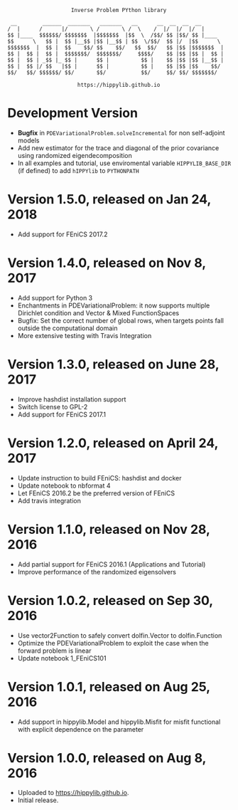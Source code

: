                         Inverse Problem PYthon library

```
 __        ______  _______   _______   __      __  __  __  __       
/  |      /      |/       \ /       \ /  \    /  |/  |/  |/  |      
$$ |____  $$$$$$/ $$$$$$$  |$$$$$$$  |$$  \  /$$/ $$ |$$/ $$ |____  
$$      \   $$ |  $$ |__$$ |$$ |__$$ | $$  \/$$/  $$ |/  |$$      \ 
$$$$$$$  |  $$ |  $$    $$/ $$    $$/   $$  $$/   $$ |$$ |$$$$$$$  |
$$ |  $$ |  $$ |  $$$$$$$/  $$$$$$$/     $$$$/    $$ |$$ |$$ |  $$ |
$$ |  $$ | _$$ |_ $$ |      $$ |          $$ |    $$ |$$ |$$ |__$$ |
$$ |  $$ |/ $$   |$$ |      $$ |          $$ |    $$ |$$ |$$    $$/ 
$$/   $$/ $$$$$$/ $$/       $$/           $$/     $$/ $$/ $$$$$$$/  
```                                                                    
                                                                    
                                                                    

                          https://hippylib.github.io
                          
Development Version
========================================
- **Bugfix** in `PDEVariationalProblem.solveIncremental` for non self-adjoint models 
- Add new estimator for the trace and diagonal of the prior covariance
using randomized eigendecomposition
- In all examples and tutorial, use enviromental variable `HIPPYLIB_BASE_DIR` (if defined)
to add `hIPPYlib` to `PYTHONPATH`
                          
Version 1.5.0, released on Jan 24, 2018
========================================
- Add support for FEniCS 2017.2

Version 1.4.0, released on Nov 8, 2017
========================================
- Add support for Python 3
- Enchantments in PDEVariationalProblem: it now supports multiple Dirichlet
  condition and Vector & Mixed FunctionSpaces
- Bugfix: Set the correct number of global rows, when targets points fall 
  outside the computational domain
- More extensive testing with Travis Integration                          

Version 1.3.0, released on June 28, 2017
========================================
- Improve hashdist installation support
- Switch license to GPL-2
- Add support for FEniCS 2017.1

Version 1.2.0, released on April 24, 2017
=========================================
- Update instruction to build FEniCS: hashdist and docker
- Update notebook to nbformat 4
- Let FEniCS 2016.2 be the preferred version of FEniCS
- Add travis integration
                          
Version 1.1.0, released on Nov 28, 2016
=======================================

- Add partial support for FEniCS 2016.1 (Applications and Tutorial)
- Improve performance of the randomized eigensolvers

Version 1.0.2, released on Sep 30, 2016
=======================================

- Use vector2Function to safely convert dolfin.Vector to dolfin.Function
- Optimize the PDEVariationalProblem to exploit the case when the forward problem is linear
- Update notebook 1_FEniCS101
                           
Version 1.0.1, released on Aug 25, 2016
=======================================

- Add support in hippylib.Model and hippylib.Misfit for misfit functional with explicit dependence on the parameter


Version 1.0.0, released on Aug 8, 2016
======================================

- Uploaded to https://hippylib.github.io.
- Initial release.
